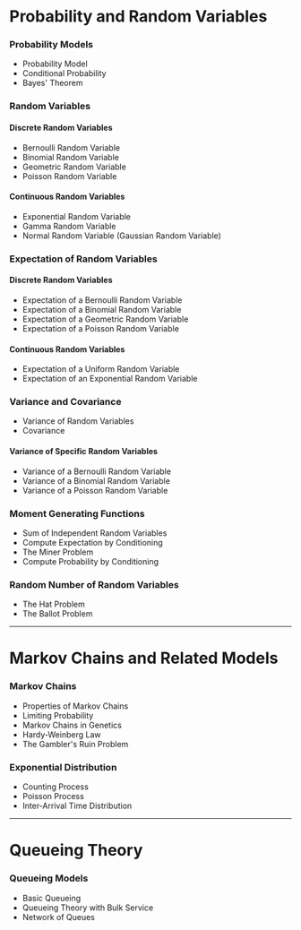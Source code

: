 
# Probability and Random Variables

### Probability Models
- Probability Model
- Conditional Probability
- Bayes' Theorem

### Random Variables

#### Discrete Random Variables
- Bernoulli Random Variable
- Binomial Random Variable
- Geometric Random Variable
- Poisson Random Variable

#### Continuous Random Variables
- Exponential Random Variable
- Gamma Random Variable
- Normal Random Variable (Gaussian Random Variable)

### Expectation of Random Variables

#### Discrete Random Variables
- Expectation of a Bernoulli Random Variable
- Expectation of a Binomial Random Variable
- Expectation of a Geometric Random Variable
- Expectation of a Poisson Random Variable

#### Continuous Random Variables
- Expectation of a Uniform Random Variable
- Expectation of an Exponential Random Variable

### Variance and Covariance
- Variance of Random Variables
- Covariance

#### Variance of Specific Random Variables
- Variance of a Bernoulli Random Variable
- Variance of a Binomial Random Variable
- Variance of a Poisson Random Variable

### Moment Generating Functions
- Sum of Independent Random Variables
- Compute Expectation by Conditioning
- The Miner Problem
- Compute Probability by Conditioning

### Random Number of Random Variables
- The Hat Problem
- The Ballot Problem

---

# Markov Chains and Related Models

### Markov Chains
- Properties of Markov Chains
- Limiting Probability
- Markov Chains in Genetics
- Hardy-Weinberg Law
- The Gambler's Ruin Problem

### Exponential Distribution
- Counting Process
- Poisson Process
- Inter-Arrival Time Distribution

---

# Queueing Theory

### Queueing Models
- Basic Queueing
- Queueing Theory with Bulk Service
- Network of Queues
